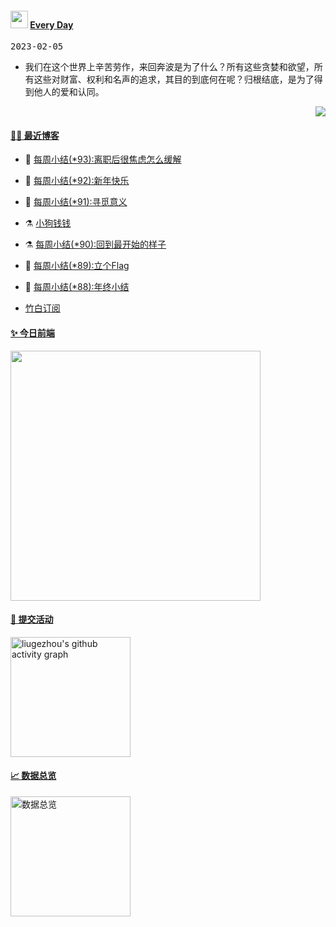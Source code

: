 <!--Start-->
 <h4> <img src="https://emojis.slackmojis.com/emojis/images/1621024394/39092/cat-roll.gif?1621024394" width="28" /> <a href="https://github.com/liugezhou/liugezhou/blob/master/quotations.md"> Every Day</a></h4>

<kbd>2023-02-05</kbd>

- 我们在这个世界上辛苦劳作，来回奔波是为了什么？所有这些贪婪和欲望，所有这些对财富、权利和名声的追求，其目的到底何在呢？归根结底，是为了得到他人的爱和认同。 

<p align="right">
<img src="https://visitor-badge.glitch.me/badge?page_id=liugezhou.liugezhou" />
</p>
<!--End-->

#### [ 🧑‍💻 最近博客](https://blog.liugezhou.online)
<!-- 
<img align='right' src="https://wiki.eryajf.net/img/dengxia.gif" width="330" /> -->

<!-- BLOG-POST-LIST:START -->
- 🦆 [每周小结&lpar;*93&rpar;:离职后很焦虑怎么缓解](https://blog.liugezhou.online/202304-No93/) 

- 🧰 [每周小结&lpar;*92&rpar;:新年快乐](https://blog.liugezhou.online/202303-No92/) 

- 🤩 [每周小结&lpar;*91&rpar;:寻觅意义](https://blog.liugezhou.online/202302-No91/) 

- ⚗️ [小狗钱钱](https://blog.liugezhou.online/read004-%E5%B0%8F%E7%8B%97%E9%92%B1%E9%92%B1/) 

- ⚗️ [每周小结&lpar;*90&rpar;:回到最开始的样子](https://blog.liugezhou.online/202301-No90/) 

- 🌊 [每周小结&lpar;*89&rpar;:立个Flag](https://blog.liugezhou.online/202252-No89/) 

- 🧰 [每周小结&lpar;*88&rpar;:年终小结](https://blog.liugezhou.online/202251-No88/) 
<!-- BLOG-POST-LIST:END -->
- [竹白订阅](https://zhouzhou.zhubai.love)

#### [ ✨ 今日前端](https://day.liugezhou.online)
<image src="https://cdn.staticaly.com/gh/liugezhou/image@master/day/today.png" height="400px"/>

#### [ 🧐 提交活动]()
  <img alt="liugezhou's github activity graph" src="https://github-readme-activity-graph.cyclic.app/graph?username=liugezhou&bg_color=040109&color=3b9767&line=4c9e86&point=57d016&area=true&hide_border=true)](https://github.com/ashutosh00710/github-readme-activity-graph" height="192px" />

#### [ 📈 数据总览]()
<a href="https://github.com/liugezhou" target="_blank">
  <img alt="数据总览" src="https://denvercoder1-github-readme-stats.vercel.app/api/?username=liugezhou&show_icons=true&count_private=true&theme=react&hide_border=true&bg_color=1F222E&title_color=F85D7F&icon_color=F8D866" height="192px" />
</a>






















